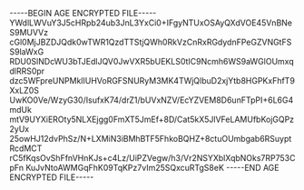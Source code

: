 -----BEGIN AGE ENCRYPTED FILE-----
YWdlLWVuY3J5cHRpb24ub3JnL3YxCi0+IFgyNTUxOSAyQXdVOE45VnBNeS9MUVVz
cGl0MjJBZDJQdk0wTWR1QzdTTStjQWh0RkVzCnRxRGdydnFPeGZVNGtFSS9laWxG
RDU0SlNDcWU3bTJEdlJQV0JwVXR5bUEKLS0tIC9Ncmh6WS9aWGlOUmxqdlRRS0pr
dzc5WFpreUNPMklIUHVoRGFSNURyM3MK4TWjQlbuD2xjYtb8HGPKxFhfT9XxLZ0S
UwKO0Ve/WzyG30/IsufxK74/drZ1/bUVxNZV/EcYZVEM8D6unFTpPI+6L6G4mdUk
mtV9UYXiEROty5NLXEjgg0FmXT5JmEf+8D/Cat5kX5JlVFeLAMUfbKojGQPz2yUx
25owHJ12dvPhSz/N+LXMiN3iBMhBTF5FhkoBQHZ+8ctuOUmbgab6RSuyptRcdMCT
rC5fKqsOvShFfnVHnKJs+c4Lz/UiPZVegw/h3/Vr2NSYXblXqbNOks7RP753CpFn
KuJvNtoAWMGqFhK09TqKPz7vIm25SQxcuRTgS8eK
-----END AGE ENCRYPTED FILE-----
